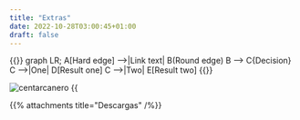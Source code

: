```yaml
---
title: "Extras"
date: 2022-10-28T03:00:45+01:00
draft: false
---
```


{{<mermaid align ="left">}}
graph LR;
    A[Hard edge] -->|Link text| B(Round edge)
    B --> C{Decision}
    C -->|One| D[Result one]
    C -->|Two| E[Result two]
{{</mermaid>}}


![centarcanero](/images/arcaneicon.jpeg)
{{<audio src="/audio/gunsforhire.mp3" caption="Guns for Hire" >}}

{{% attachments title="Descargas" /%}}